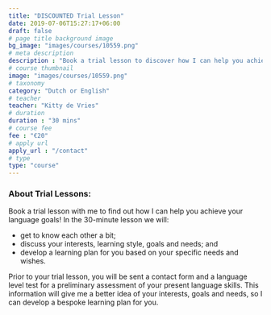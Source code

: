 ```yaml
---
title: "DISCOUNTED Trial Lesson"
date: 2019-07-06T15:27:17+06:00
draft: false
# page title background image
bg_image: "images/courses/10559.png"
# meta description
description : "Book a trial lesson to discover how I can help you achieve your language goals!"
# course thumbnail
image: "images/courses/10559.png"
# taxonomy
category: "Dutch or English"
# teacher
teacher: "Kitty de Vries"
# duration
duration : "30 mins"
# course fee
fee : "€20"
# apply url
apply_url : "/contact"
# type
type: "course"
---
```



### About Trial Lessons:
Book a trial lesson with me to find out how I can help you achieve your language goals! In the 30-minute lesson we will:
- get to know each other a bit;
- discuss your interests, learning style, goals and needs; and
- develop a learning plan for you based on your specific needs and wishes.

Prior to your trial lesson, you will be sent a contact form and a language level test for a preliminary assessment of your present language skills. This information will give me a better idea of your interests, goals and needs, so I can develop a bespoke learning plan for you.

</p>


